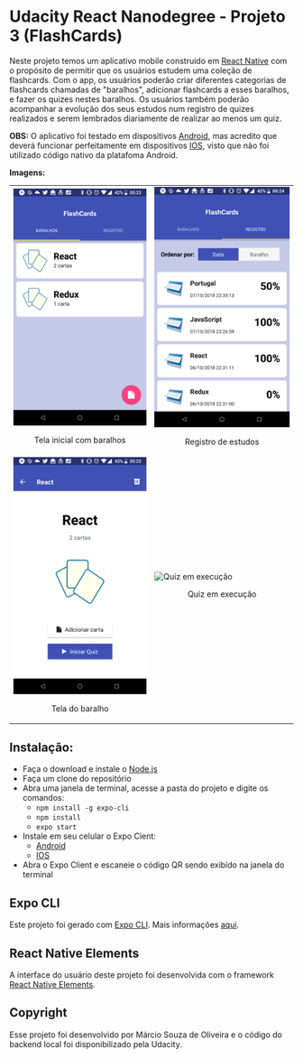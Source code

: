 # Udacity React Nanodegree - Projeto 3 (FlashCards)

Neste projeto temos um aplicativo mobile construído em [React Native](https://facebook.github.io/react-native/) com o propósito de permitir que os usuários estudem uma coleção de flashcards. Com o app, os usuários poderão criar diferentes categorias de flashcards chamadas de "baralhos", adicionar flashcards a esses baralhos, e fazer os quizes nestes baralhos. Os usuários também poderão acompanhar a evolução dos seus estudos num registro de quizes realizados e serem lembrados diariamente de realizar ao menos um quiz.

**OBS:** O aplicativo foi testado em dispositivos [Android](https://www.android.com/), mas acredito que deverá funcionar perfeitamente em dispositivos [IOS](https://www.apple.com/ios/), visto que não foi utilizado código nativo da platafoma Android.

**Imagens:**

<table align="center">
  <tr>
     <td>
       <img src="screenshots/p3_1.png" width="400" title="Tela inicial com baralhos">
       <p align="center">Tela inicial com baralhos</p>
     </td>
     <td>
       <img src="screenshots/p3_2.png" width="400" title="Registro de estudos">
       <p align="center">Registro de estudos</p>
     </td>
  </tr>
  <tr>
     <td>
       <img src="screenshots/p3_3.png" width="400" title="Tela do baralho">
       <p align="center">Tela do baralho</p>
     </td>
     <td>
       <img src="screenshots/p3_4.gif" width="400" title="Quiz em execução">
       <p align="center">Quiz em execução</p>
     </td>
  </tr>
</table>

## Instalação:

* Faça o download e instale o [Node.js](https://nodejs.org/en/)
* Faça um clone do repositório
* Abra uma janela de terminal, acesse a pasta do projeto e digite os comandos:
    - `npm install -g expo-cli`
    - `npm install`
    - `expo start`
* Instale em seu celular o Expo Cient:
    - [Android](https://play.google.com/store/apps/details?id=host.exp.exponent)
    - [IOS](https://itunes.apple.com/us/app/expo-client/id982107779?mt=8)
* Abra o Expo Client e escaneie o código QR sendo exibido na janela do terminal


## Expo CLI

Este projeto foi gerado com [Expo CLI](https://docs.expo.io/versions/latest/workflow/expo-cli). Mais informações [aqui](https://docs.expo.io/versions/v30.0.0/).


## React Native Elements

A interface do usuário deste projeto foi desenvolvida com o framework [React Native Elements](https://react-native-training.github.io/react-native-elements/).


## Copyright

Esse projeto foi desenvolvido por Márcio Souza de Oliveira e o código do backend local foi disponibilizado pela Udacity.
